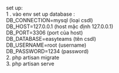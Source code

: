set up:  
1 . vào env set up database :  
    DB_CONNECTION=mysql (loại csdl)  
    DB_HOST=127.0.0.1 (host mặc định 127.0.0.1)  
    DB_PORT=3306 (port của host)  
    DB_DATABASE=easyteams (tên csdl)  
    DB_USERNAME=root (username)  
    DB_PASSWORD=1234 (password)  
2. php artisan migrate  
3. php artisan serve  
